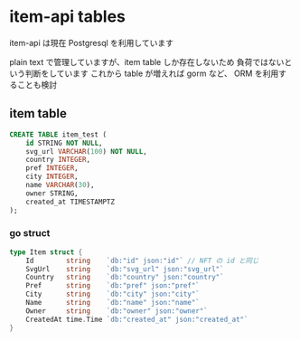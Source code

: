 # item-api tables

item-api は現在 Postgresql を利用しています

plain text で管理していますが、item table しか存在しないため 負荷ではないという判断をしています
これから table が増えれば gorm など、 ORM を利用することも検討

## item table

```sql
CREATE TABLE item_test (
	id STRING NOT NULL,
	svg_url VARCHAR(100) NOT NULL,
	country INTEGER,
	pref INTEGER,
	city INTEGER,
	name VARCHAR(30),
    owner STRING,
	created_at TIMESTAMPTZ
);
```

### go struct
```go
type Item struct {
	Id        string    `db:"id" json:"id"` // NFT の id と同じ
	SvgUrl    string    `db:"svg_url" json:"svg_url"`
	Country   string    `db:"country" json:"country"`
	Pref      string    `db:"pref" json:"pref"`
	City      string    `db:"city" json:"city"`
	Name      string    `db:"name" json:"name"`
	Owner     string    `db:"owner" json:"owner"`
	CreatedAt time.Time `db:"created_at" json:"created_at"`
}
```
